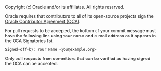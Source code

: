 Copyright (c) Oracle and/or its affiliates. All rights reserved.

Oracle requires that contributors to all of its open-source projects sign the <a href="http://www.oracle.com/technetwork/community/oca-486395.html">Oracle Contributor Agreement (OCA)</a>.

For pull requests to be accepted, the bottom of your commit message must have the following line using your name and e-mail address as it appears in the OCA Signatories list.

```
Signed-off-by: Your Name <you@example.org>
```

Only pull requests from committers that can be verified as having signed the OCA can be accepted.
